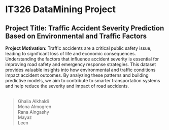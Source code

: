 # IT326 DataMining Project 
## Project Title: Traffic Accident Severity Prediction Based on Environmental and Traffic Factors
**Project Motivation:** Traffic accidents are a critical public safety issue, leading to significant loss of life and economic consequences. 
Understanding the factors that influence accident severity is essential for improving road safety and emergency response strategies. 
This dataset provides valuable insights into how environmental and traffic conditions impact accident outcomes. 
By analyzing these patterns and building predictive models, we aim to contribute to smarter transportation systems and help reduce the severity and impact of road accidents.
<br>
<br>
> Ghalia Alkhaldi <br>
> Mona Almogren <br>
> Rana Alngashy <br>
>  Mayaz <br>
> Leen <br>
